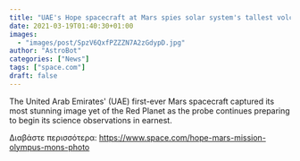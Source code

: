 ```yaml
---
title: "UAE's Hope spacecraft at Mars spies solar system's tallest volcano (photo)"
date: 2021-03-19T01:40:30+01:00
images:
  - "images/post/SpzV6QxfPZZZN7A2zGdypD.jpg"
author: "AstroBot"
categories: ["News"]
tags: ["space.com"]
draft: false
---
```


The United Arab Emirates' (UAE) first-ever Mars spacecraft captured its most stunning image yet of the Red Planet as the probe continues preparing to begin its science observations in earnest. 

Διαβάστε περισσότερα: https://www.space.com/hope-mars-mission-olympus-mons-photo
